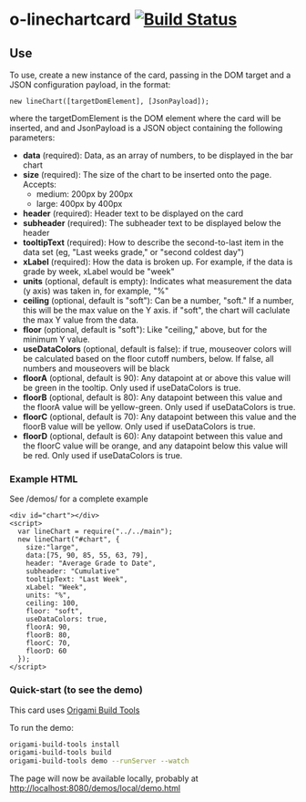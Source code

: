 # o-linechartcard [![Build Status](https://travis-ci.org/Pearson-Higher-Ed/o-linechart-card.svg)](https://travis-ci.org/Pearson-Higher-Ed/o-linechart-card)

## Use

To use, create a new instance of the card, passing in the DOM target and a JSON configuration payload, in the format:
```
new lineChart([targetDomElement], [JsonPayload]);
```

where the targetDomElement is the DOM element where the card will be inserted,
and and JsonPayload is a JSON object containing the following parameters:

* **data** (required): Data, as an array of numbers, to be displayed in the bar chart
* **size** (required): The size of the chart to be inserted onto the page. Accepts:
  * medium: 200px by 200px
  * large: 400px by 400px
* **header** (required): Header text to be displayed on the card
* **subheader** (required): The subheader text to be displayed below the header
* **tooltipText** (required): How to describe the second-to-last item in the data set (eg, "Last weeks grade," or "second coldest day")
* **xLabel** (required): How the data is broken up. For example, if the data is grade by week, xLabel would be "week"
* **units** (optional, default is empty): Indicates what measurement the data (y axis) was taken in, for example, "%"
* **ceiling** (optional, default is "soft"): Can be a number, "soft." If a number, this will be the max value on the Y axis. if "soft", the chart will caclulate the max Y value from the data.
* **floor** (optional, default is "soft"): Like "ceiling," above, but for the minimum Y value.  
* **useDataColors** (optional, default is false): if true, mouseover colors will be calculated based on the floor cutoff numbers, below. If false, all numbers and mouseovers will be black
* **floorA** (optional, default is 90): Any datapoint at or above this value will be green in the tooltip. Only used if useDataColors is true.
* **floorB** (optional, default is 80): Any datapoint between this value and the floorA value will be yellow-green. Only used if useDataColors is true.
* **floorC** (optional, default is 70): Any datapoint between this value and the floorB value will be yellow. Only used if useDataColors is true.
* **floorD** (optional, default is 60): Any datapoint between this value and the floorC value will be orange, and any datapoint below this value will be red. Only used if useDataColors is true.

### Example HTML
See /demos/ for a complete example
```
<div id="chart"></div>
<script>
  var lineChart = require("../../main");
  new lineChart("#chart", {
    size:"large",
    data:[75, 90, 85, 55, 63, 79],
    header: "Average Grade to Date",
    subheader: "Cumulative"
    tooltipText: "Last Week",
    xLabel: "Week",
    units: "%",
    ceiling: 100,
    floor: "soft",
    useDataColors: true,
    floorA: 90,
    floorB: 80,
    floorC: 70,
    floorD: 60
  });
</script>
```
### Quick-start (to see the demo)
This card uses [Origami Build Tools](https://github.com/Financial-Times/origami-build-tools)

To run the demo:
```bash
origami-build-tools install
origami-build-tools build
origami-build-tools demo --runServer --watch
```
The page will now be available locally, probably at <http://localhost:8080/demos/local/demo.html>
